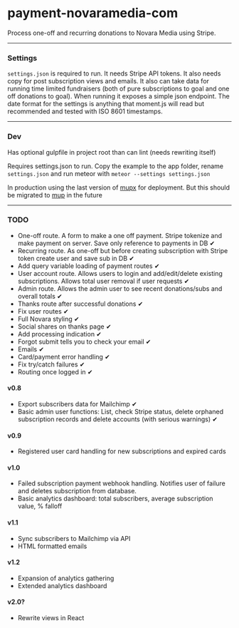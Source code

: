 # payment-novaramedia-com

Process one-off and recurring donations to Novara Media using Stripe.

---

### Settings

`settings.json` is required to run. It needs Stripe API tokens. It also needs copy for post subscription views and emails. It also can take data for running time limited fundraisers (both of pure subscriptions to goal and one off donations to goal). When running it exposes a simple json endpoint. The date format for the settings is anything that moment.js will read but recommended and tested with ISO 8601 timestamps.

---

### Dev

Has optional gulpfile in project root than can lint (needs rewriting itself)

Requires settings.json to run. Copy the example to the app folder, rename `settings.json` and run meteor with `meteor --settings settings.json`

In production using the last version of [mupx](https://www.npmjs.com/package/mupx) for deployment. But this should be migrated to [mup](https://github.com/zodern/meteor-up) in the future

---

### TODO

- One-off route. A form to make a one off payment. Stripe tokenize and make payment on server. Save only reference to payments in DB ✔
- Recurring route. As one-off but before creating subscription with Stripe token create user and save sub in DB ✔
- Add query variable loading of payment routes ✔
- User account route. Allows users to login and add/edit/delete existing subscriptions. Allows total user removal if user requests ✔
- Admin route. Allows the admin user to see recent donations/subs and overall totals ✔
- Thanks route after successful donations ✔
- Fix user routes ✔
- Full Novara styling ✔
- Social shares on thanks page ✔
- Add processing indication ✔
- Forgot submit tells you to check your email ✔
- Emails ✔
- Card/payment error handling ✔
- Fix try/catch failures ✔
- Routing once logged in ✔

#### v0.8

- Export subscribers data for Mailchimp ✔
- Basic admin user functions: List, check Stripe status, delete orphaned subscription records and delete accounts (with serious warnings) ✔

#### v0.9

- Registered user card handling for new subscriptions and expired cards

#### v1.0

- Failed subscription payment webhook handling. Notifies user of failure and deletes subscription from database.
- Basic analytics dashboard: total subscribers, average subscription value, % falloff

#### v1.1

- Sync subscribers to Mailchimp via API
- HTML formatted emails

#### v1.2

- Expansion of analytics gathering
- Extended analytics dashboard

#### v2.0?

- Rewrite views in React

